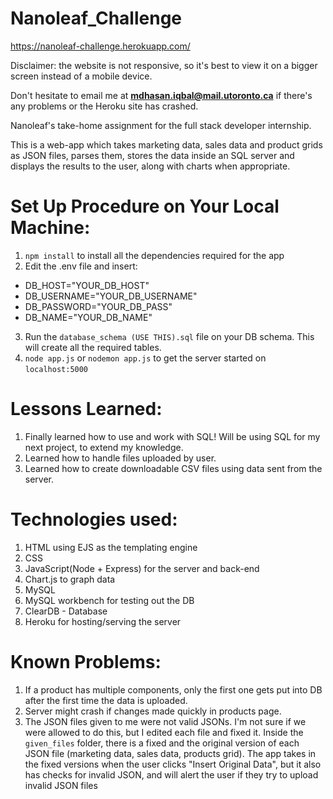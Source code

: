 # Nanoleaf_Challenge

https://nanoleaf-challenge.herokuapp.com/

Disclaimer: the website is not responsive, so it's best to view it on a bigger screen instead of a mobile device. 

Don't hesitate to email me at **mdhasan.iqbal@mail.utoronto.ca** if there's any problems or the Heroku site has crashed.

Nanoleaf's take-home assignment for the full stack developer internship. 

This is a web-app which takes marketing data, sales data and product grids as JSON files, parses them, stores the data inside an SQL server and displays the results to the user, along with charts when appropriate. 

# Set Up Procedure on Your Local Machine:
1. ```npm install``` to install all the dependencies required for the app
2. Edit the .env file and insert:
  * DB_HOST="YOUR_DB_HOST"
  * DB_USERNAME="YOUR_DB_USERNAME"
  * DB_PASSWORD="YOUR_DB_PASS"
  * DB_NAME="YOUR_DB_NAME"
3. Run the ```database_schema (USE THIS).sql``` file on your DB schema. This will create all the required tables.
4. ```node app.js``` or ```nodemon app.js``` to get the server started on ```localhost:5000```

# Lessons Learned:
1. Finally learned how to use and work with SQL! Will be using SQL for my next project, to extend my knowledge.
2. Learned how to handle files uploaded by user.
3. Learned how to create downloadable CSV files using data sent from the server.

# Technologies used:
1. HTML using EJS as the templating engine
2. CSS
3. JavaScript(Node + Express) for the server and back-end
4. Chart.js to graph data
5. MySQL
6. MySQL workbench for testing out the DB
7. ClearDB - Database
8. Heroku for hosting/serving the server

# Known Problems:
1. If a product has multiple components, only the first one gets put into DB after the first time the data is uploaded.
2. Server might crash if changes made quickly in products page.
3. The JSON files given to me were not valid JSONs. I'm not sure if we were allowed to do this, but I edited each file and fixed it. Inside the `given_files` folder, there is a fixed and the original version of each JSON file (marketing data, sales data, products grid). The app takes in the fixed versions when the user clicks "Insert Original Data", but it also has checks for invalid JSON, and will alert the user if they try to upload invalid JSON files
